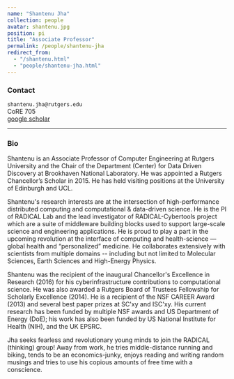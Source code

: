 ```yaml
---
name: "Shantenu Jha"
collection: people
avatar: shantenu.jpg
position: pi
title: "Associate Professor"
permalink: /people/shantenu-jha
redirect_from:
  - "/shantenu.html"
  - "people/shantenu-jha.html"
---
```


### Contact

<i class="fa fa-envelope-o"></i> `shantenu.jha@rutgers.edu`<br>
<i class="fa fa-building"></i> CoRE 705 <br>
<i class="fa fa-bar-chart"></i> [google scholar](https://scholar.google.com/citations?hl=en&user=vUhIJQMAAAAJ&view_op=list_works&sortby=pubdate) <br>
<hr>

### Bio

Shantenu is an Associate Professor of Computer Engineering at Rutgers
University and the Chair of the Department (Center) for Data Driven Discovery
at Brookhaven National Laboratory. He was appointed a Rutgers Chancellor’s
Scholar in 2015. He has held visiting positions at the University of Edinburgh
and UCL.

Shantenu's research interests are at the intersection of high-performance
distributed computing and computational & data-driven science. He is the PI of
RADICAL Lab and the lead investigator of RADICAL-Cybertools project which are
a suite of middleware building blocks used to support large-scale science and
engineering applications. He is proud to play a part in the upcoming
revolution at the interface of computing and health-science — global health
and “personalized” medicine. He collaborates extensively with scientists from
multiple domains -- including but not limited to Molecular Sciences, Earth
Sciences and High-Energy Physics.

Shantenu was the recipient of the inaugural Chancellor's Excellence in
Research (2016) for his cyberinfrastructure contributions to computational
science. He was also awarded a Rutgers Board of Trustees Fellowship for
Scholarly Excellence (2014). He is a recipient of the NSF CAREER Award (2013)
and several best paper prizes at SC'xy and ISC'xy. His current research has
been funded by multiple NSF awards and US Department of Energy (DoE); his work
has also been funded by US National Institute for Health (NIH), and the UK
EPSRC.

Jha seeks fearless and revolutionary young minds to join the RADICAL (thinking) group! Away from work, he tries middle-distance running and biking, tends to be an economics-junky, enjoys reading and writing random musings and tries to use his copious amounts of free time with a conscience.
